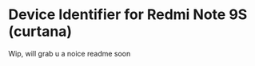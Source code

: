 Device Identifier for Redmi Note 9S (curtana)
==============


Wip, will grab u a noice readme soon
